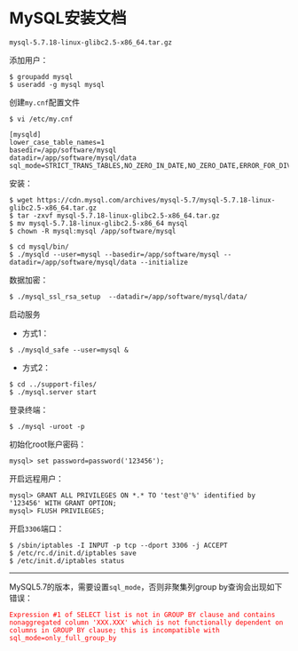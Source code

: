 # MySQL安装文档

`mysql-5.7.18-linux-glibc2.5-x86_64.tar.gz`

添加用户：
```
$ groupadd mysql
$ useradd -g mysql mysql
```
创建`my.cnf`配置文件
```
$ vi /etc/my.cnf
```
```
[mysqld]
lower_case_table_names=1
basedir=/app/software/mysql
datadir=/app/software/mysql/data
sql_mode=STRICT_TRANS_TABLES,NO_ZERO_IN_DATE,NO_ZERO_DATE,ERROR_FOR_DIVISION_BY_ZERO,NO_AUTO_CREATE_USER,NO_ENGINE_SUBSTITUTION
```
安装：
```
$ wget https://cdn.mysql.com/archives/mysql-5.7/mysql-5.7.18-linux-glibc2.5-x86_64.tar.gz
$ tar -zxvf mysql-5.7.18-linux-glibc2.5-x86_64.tar.gz
$ mv mysql-5.7.18-linux-glibc2.5-x86_64 mysql
$ chown -R mysql:mysql /app/software/mysql

$ cd mysql/bin/
$ ./mysqld --user=mysql --basedir=/app/software/mysql --datadir=/app/software/mysql/data --initialize
```
数据加密：
```
$ ./mysql_ssl_rsa_setup  --datadir=/app/software/mysql/data/
```
启动服务
* 方式1：
```
$ ./mysqld_safe --user=mysql &
```

* 方式2：
```
$ cd ../support-files/
$ ./mysql.server start
```

登录终端：
```
$ ./mysql -uroot -p
```
初始化root账户密码：
```
mysql> set password=password('123456');
```
开启远程用户：
```
mysql> GRANT ALL PRIVILEGES ON *.* TO 'test'@'%' identified by '123456' WITH GRANT OPTION;
mysql> FLUSH PRIVILEGES;
```

开启`3306`端口：
```
$ /sbin/iptables -I INPUT -p tcp --dport 3306 -j ACCEPT
$ /etc/rc.d/init.d/iptables save
$ /etc/init.d/iptables status
```

***

MySQL5.7的版本，需要设置`sql_mode`，否则非聚集列group by查询会出现如下错误：
<font color=red>
```
Expression #1 of SELECT list is not in GROUP BY clause and contains nonaggregated column 'XXX.XXX' which is not functionally dependent on columns in GROUP BY clause; this is incompatible with sql_mode=only_full_group_by
```
</font>










